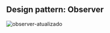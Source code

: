 ## Design pattern: Observer

![observer-atualizado](https://github.com/RodrigoDGoulart/Bertoti/assets/90328897/de37dfa1-2742-404b-9b37-29c00e83dd78)
